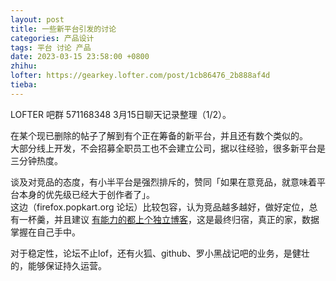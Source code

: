 ```yaml
---
layout: post
title: 一些新平台引发的讨论
categories: 产品设计
tags: 平台 讨论 产品
date: 2023-03-15 23:58:00 +0800
zhihu: 
lofter: https://gearkey.lofter.com/post/1cb86476_2b888af4d
tieba: 
---
```


LOFTER 吧群 571168348 3月15日聊天记录整理（1/2）。

在某个现已删除的帖子了解到有个正在筹备的新平台，并且还有数个类似的。  
大部分线上开发，不会招募全职员工也不会建立公司，据以往经验，很多新平台是三分钟热度。

谈及对竞品的态度，有小半平台是强烈排斥的，赞同「如果在意竞品，就意味着平台本身的优先级已经大于创作者了」。  
这边（firefox.popkart.org 论坛）比较包容，认为竞品越多越好，做好定位，总有一杯羹，并且建议 [有能力的都上个独立博客](https://zhuanlan.zhihu.com/p/612163643)，这是最终归宿，真正的家，数据掌握在自己手中。

对于稳定性，论坛不止lof，还有火狐、github、罗小黑战记吧的业务，是健壮的，能够保证持久运营。